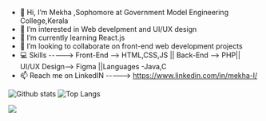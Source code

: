 - 👋 Hi, I’m Mekha ,Sophomore at Government Model Engineering College,Kerala 
- 👀 I’m interested in Web develpment and UI/UX design
- 🌱 I’m currently learning React.js
- 💞️ I’m looking to collaborate on front-end web development projects
- 💻  Skills ----->  Front-End -->   HTML,CSS,JS   || Back-End  -->   PHP|| UI/UX Design--> Figma ||Languages -Java,C
- 📫 Reach me on LinkedIN  ----->  https://www.linkedin.com/in/mekha-l/
    
 
![Github stats](https://github-readme-stats.vercel.app/api?username=Mekhadev2025&theme=highcontrast&show_icons=true&count_private=true) 
 ![Top Langs](https://github-readme-stats.vercel.app/api/top-langs/?username=Mekhadev2025&theme=tokyonight)
    
 ![](https://visitor-badge.laobi.icu/badge?page_id=Mekhadev2025.Mekhadev2025)   
    
<!---
Mekhadev2025/Mekhadev2025 is a ✨ special ✨ repository because its `README.md` (this file) appears on your GitHub profile.
You can click the Preview link to take a look at your changes.
--->
